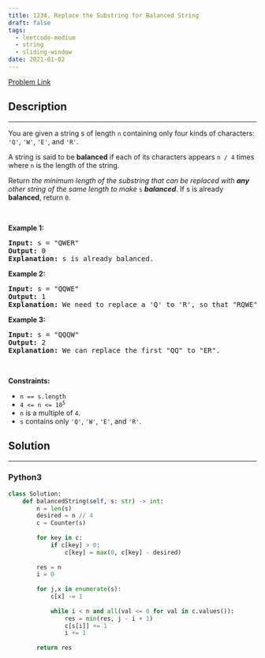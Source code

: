 ```yaml
---
title: 1234. Replace the Substring for Balanced String
draft: false
tags: 
  - leetcode-medium
  - string
  - sliding-window
date: 2021-01-02
---
```


[Problem Link](https://leetcode.com/problems/replace-the-substring-for-balanced-string/)

## Description

---
<p>You are given a string s of length <code>n</code> containing only four kinds of characters: <code>&#39;Q&#39;</code>, <code>&#39;W&#39;</code>, <code>&#39;E&#39;</code>, and <code>&#39;R&#39;</code>.</p>

<p>A string is said to be <strong>balanced</strong><em> </em>if each of its characters appears <code>n / 4</code> times where <code>n</code> is the length of the string.</p>

<p>Return <em>the minimum length of the substring that can be replaced with <strong>any</strong> other string of the same length to make </em><code>s</code><em> <strong>balanced</strong></em>. If s is already <strong>balanced</strong>, return <code>0</code>.</p>

<p>&nbsp;</p>
<p><strong class="example">Example 1:</strong></p>

<pre>
<strong>Input:</strong> s = &quot;QWER&quot;
<strong>Output:</strong> 0
<strong>Explanation:</strong> s is already balanced.
</pre>

<p><strong class="example">Example 2:</strong></p>

<pre>
<strong>Input:</strong> s = &quot;QQWE&quot;
<strong>Output:</strong> 1
<strong>Explanation:</strong> We need to replace a &#39;Q&#39; to &#39;R&#39;, so that &quot;RQWE&quot; (or &quot;QRWE&quot;) is balanced.
</pre>

<p><strong class="example">Example 3:</strong></p>

<pre>
<strong>Input:</strong> s = &quot;QQQW&quot;
<strong>Output:</strong> 2
<strong>Explanation:</strong> We can replace the first &quot;QQ&quot; to &quot;ER&quot;. 
</pre>

<p>&nbsp;</p>
<p><strong>Constraints:</strong></p>

<ul>
	<li><code>n == s.length</code></li>
	<li><code>4 &lt;= n &lt;= 10<sup>5</sup></code></li>
	<li><code>n</code> is a multiple of <code>4</code>.</li>
	<li><code>s</code> contains only <code>&#39;Q&#39;</code>, <code>&#39;W&#39;</code>, <code>&#39;E&#39;</code>, and <code>&#39;R&#39;</code>.</li>
</ul>


## Solution

---
### Python3
``` py title='replace-the-substring-for-balanced-string'
class Solution:
    def balancedString(self, s: str) -> int:
        n = len(s)
        desired = n // 4
        c = Counter(s)
        
        for key in c:
            if c[key] > 0:
                c[key] = max(0, c[key] - desired)
        
        res = n
        i = 0
        
        for j,x in enumerate(s):
            c[x] -= 1
            
            while i < n and all(val <= 0 for val in c.values()):
                res = min(res, j - i + 1)
                c[s[i]] += 1
                i += 1
        
        return res
```

